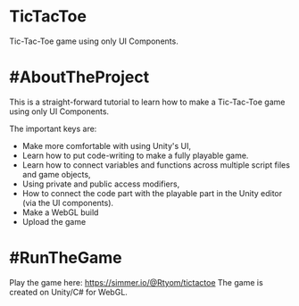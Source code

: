 # TicTacToe
Tic-Tac-Toe game using only UI Components.


# #AboutTheProject
This is a straight-forward tutorial to learn how to make a Tic-Tac-Toe game using only UI Components.


The important keys are:

- Make more comfortable with using Unity's UI, 
- Learn how to put code-writing to make a fully playable game.
- Learn how to connect variables and functions across multiple script files and game objects, 
- Using private and public access modifiers,
- How to connect the code part with the playable part in the Unity editor (via the UI components).
- Make a WebGL build 
- Upload the game

# #RunTheGame
Play the game here: https://simmer.io/@Rtyom/tictactoe
The game is created on Unity/C# for WebGL.

